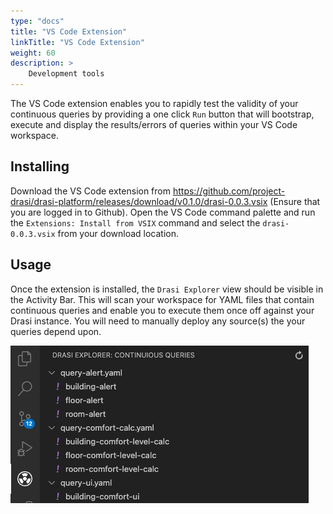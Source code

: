 ```yaml
---
type: "docs"
title: "VS Code Extension"
linkTitle: "VS Code Extension"
weight: 60
description: >
    Development tools
---
```


The VS Code extension enables you to rapidly test the validity of your continuous queries by providing a one click `Run` button that will bootstrap, execute and display the results/errors of queries within your VS Code workspace.

## Installing

Download the VS Code extension from https://github.com/project-drasi/drasi-platform/releases/download/v0.1.0/drasi-0.0.3.vsix (Ensure that you are logged in to Github). 
Open the VS Code command palette and run the `Extensions: Install from VSIX` command and select the `drasi-0.0.3.vsix` from your download location.

## Usage

Once the extension is installed, the `Drasi Explorer` view should be visible in the Activity Bar.  This will scan your workspace for YAML files that contain continuous queries and enable you to execute them once off against your Drasi instance.  You will need to manually deploy any source(s) the your queries depend upon.

![Drasi Explorer](drasi-explorer.png)